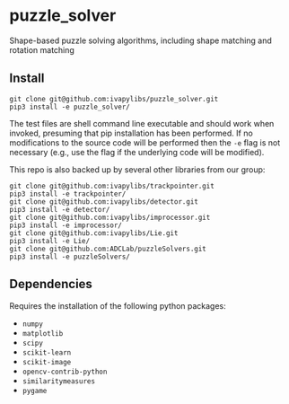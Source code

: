 # puzzle_solver

Shape-based puzzle solving algorithms, including shape matching and rotation matching

## Install

```
git clone git@github.com:ivapylibs/puzzle_solver.git
pip3 install -e puzzle_solver/
```

The test files are shell command line executable and should work when invoked, presuming that pip installation has been
performed. If no modifications to the source code will be performed then the ``-e`` flag is not necessary (e.g., use the
flag if the underlying code will be modified).

This repo is also backed up by several other libraries from our group:

```
git clone git@github.com:ivapylibs/trackpointer.git
pip3 install -e trackpointer/
git clone git@github.com:ivapylibs/detector.git
pip3 install -e detector/
git clone git@github.com:ivapylibs/improcessor.git
pip3 install -e improcessor/
git clone git@github.com:ivapylibs/Lie.git
pip3 install -e Lie/
git clone git@github.com:ADCLab/puzzleSolvers.git
pip3 install -e puzzleSolvers/
```

## Dependencies

Requires the installation of the following python packages:

- ```numpy```
- ```matplotlib```
- ```scipy```
- ```scikit-learn```
- ```scikit-image```
- ```opencv-contrib-python```
- ```similaritymeasures```
- ```pygame```

